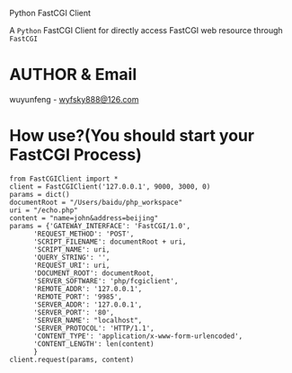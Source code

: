 
Python FastCGI Client

A `Python` FastCGI Client for directly access FastCGI web resource through `FastCGI`


AUTHOR & Email
================

wuyunfeng
    - wyfsky888@126.com


How use?(You should start your FastCGI Process)
========================

    from FastCGIClient import *
    client = FastCGIClient('127.0.0.1', 9000, 3000, 0)
	params = dict()
	documentRoot = "/Users/baidu/php_workspace"
	uri = "/echo.php"
	content = "name=john&address=beijing"
	params = {'GATEWAY_INTERFACE': 'FastCGI/1.0',
          'REQUEST_METHOD': 'POST',
          'SCRIPT_FILENAME': documentRoot + uri,
          'SCRIPT_NAME': uri,
          'QUERY_STRING': '',
          'REQUEST_URI': uri,
          'DOCUMENT_ROOT': documentRoot,
          'SERVER_SOFTWARE': 'php/fcgiclient',
          'REMOTE_ADDR': '127.0.0.1',
          'REMOTE_PORT': '9985',
          'SERVER_ADDR': '127.0.0.1',
          'SERVER_PORT': '80',
          'SERVER_NAME': "localhost",
          'SERVER_PROTOCOL': 'HTTP/1.1',
          'CONTENT_TYPE': 'application/x-www-form-urlencoded',
          'CONTENT_LENGTH': len(content)
          }
	client.request(params, content)
        

